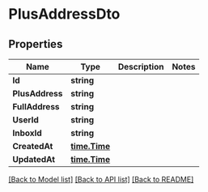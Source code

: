 # PlusAddressDto

## Properties

Name | Type | Description | Notes
------------ | ------------- | ------------- | -------------
**Id** | **string** |  | 
**PlusAddress** | **string** |  | 
**FullAddress** | **string** |  | 
**UserId** | **string** |  | 
**InboxId** | **string** |  | 
**CreatedAt** | [**time.Time**](time.Time) |  | 
**UpdatedAt** | [**time.Time**](time.Time) |  | 

[[Back to Model list]](../README#documentation-for-models) [[Back to API list]](../README#documentation-for-api-endpoints) [[Back to README]](../README)


